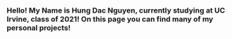 ### Hello! My Name is Hung Dac Nguyen, currently studying at UC Irvine, class of 2021! On this page you can find many of my personal projects!
